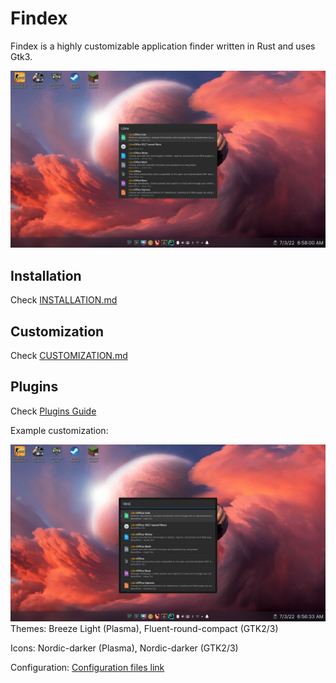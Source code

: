 # Findex

Findex is a highly customizable application finder written in Rust and uses Gtk3.

![Screenshot](screenshot.png)

## Installation
Check [INSTALLATION.md](./INSTALLATION.md)

## Customization
Check [CUSTOMIZATION.md](./CUSTOMIZATION.md)

## Plugins
Check [Plugins Guide](crates/findex-plugin/README.md)

Example customization:

![Customized Screenshot](screenshot_customized.png)
Themes: Breeze Light (Plasma), Fluent-round-compact (GTK2/3)

Icons: Nordic-darker (Plasma), Nordic-darker (GTK2/3)

Configuration: [Configuration files link](https://gist.github.com/mdgaziur/1d31a5db4b76693db614f553c0b036f0)
